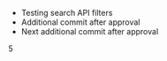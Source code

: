 - Testing search API filters
- Additional commit after approval
- Next additional commit after approval

5
